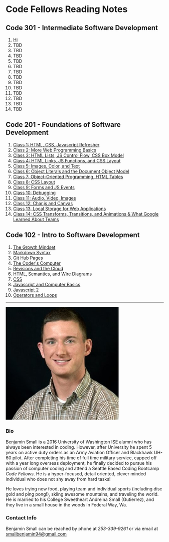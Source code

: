 # **Code Fellows Reading Notes**

## Code 301 - Intermediate Software Development

1. [Hi](Code301/Class-01.md)
2. TBD
3. TBD
4. TBD
5. TBD
6. TBD
7. TBD
8. TBD
9. TBD
10. TBD
11. TBD
12. TBD
13. TBD
14. TBD

## Code 201 - Foundations of Software Development

1. [Class 1: HTML, CSS, Javascript Refresher](Code201/Class-01.md)
2. [Class 2: More Web Programming Basics](Code201/Class-02.md)
3. [Class 3: HTML Lists, JS Control Flow, CSS Box Model](Code201/Class-03.md)
4. [Class 4: HTML Links, JS Functions, and CSS Layout](Code201/Class-04.md)
5. [Class 5: Images, Color, and Text](Code201/Class-05.md)
6. [Class 6: Object Literals and the Document Object Model](Code201/Class-06.md)
7. [Class 7: Object-Oriented Programming, HTML Tables](Code201/Class-07.md)
8. [Class 8: CSS Layout](Code201/Class-08.md)
9. [Class 9: Forms and JS Events](Code201/Class-09.md)
10. [Class 10: Debugging](Code201/Class-10.md)
11. [Class 11: Audio, Video, Images](Code201/Class-11.md)
12. [Class 12: Char.js and Canvas](Code201/Class-12.md)
13. [Class 13: Local Storage for Web Applications](Code201/Class-13.md)
14. [Class 14: CSS Transforms, Transitions, and Animations & What Google Learned About Teams](Code201/Class-14.md)

## Code 102 - Intro to Software Development

1. [The Growth Mindset](Code102/GrowthMindset.md)
2. [Markdown Syntax](Code102/MarkdownGuide.md)
3. [Git Hub Pages](Code102/Pages.md)
4. [The Coder's Computer](Code102/CodersComputer.md)
5. [Revisions and the Cloud](Code102/CloudRevisions.md)
6. [HTML, Semantics, and Wire Diagrams](Code102/html-wires-semantics.md)
7. [CSS](Code102/css.md)
8. [Javascript and Computer Basics](Code102/js-and-Computers.md)
9. [Javascript 2](Code102/Javascript2.md)
10. [Operators and Loops](Code102/Operators-Loops.md)

---

![Photo of Benjamin Small](images/Headshot.jpeg "Sexy Photo of Benjamin Small")

### **Bio**

Benjamin Small is a 2016 University of Washington ISE alumni who has always been interested in coding. However, after University he spent 5 years on active duty orders as an Army Aviation Officer and Blackhawk UH-60 pilot. After completing his time of full time military service, capped off with a year long overseas deployment, he finally decided to pursue his passion of computer coding and attend a Seattle Based Coding Bootcamp *Code Fellows*. He is a hyper-focused, detail oriented, clever minded individual who does not shy away from hard tasks!

He loves trying new food, playing team and individual sports (including disc gold and ping pong!), skiing awesome mountains, and traveling the world. He is married to his College Sweetheart Andreina Small (Gutierrez), and they live in a small house in the woods in Federal Way, Wa.

### **Contact Info**

Benjamin Small can be reached by phone at *253-339-9261* or via email at <smallbenjamin94@gmail.com>

